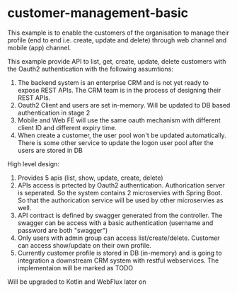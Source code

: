 # customer-management-basic
This example is to enable the customers of the organisation to manage their profile (end to end i.e. create, update and delete) through web channel and mobile (app) channel. 

This example provide API to list, get, create, update, delete customers with the Oauth2 authentication with the following assumtions:
1. The backend system is an enterprise CRM and is not yet ready to expose REST APIs. The CRM team is in the process of designing their REST APIs. 
2. Oauth2 Client and users are set in-memory. Will be updated to DB based authentication in stage 2
3. Mobile and Web FE will use the same oauth mechanism with different client ID and different expiry time. 
4. When create a customer, the user pool won't be updated automatically. There is some other service to update the logon user pool after the users are stored in DB

High level design: 
1. Provides 5 apis (list, show, update, create, delete)
2. APIs access is prtected by Oauth2 authentication. Authorication server is seperated. So the system contains 2 microservies with Spring Boot. So that the authorication service will be used by other microservies as well. 
3. API contract is defined by swagger generated from the controller. The swagger can be access with a basic authentication (username and password are both "swagger")
4. Only users with admin group can access list/create/delete. Customer can access show/update on their own profile. 
5. Currently customer profile is stored in DB (in-memory) and is going to integration a downstream CRM system with restful webservices. The implementaion will be marked as TODO

Will be upgraded to Kotlin and WebFlux later on
